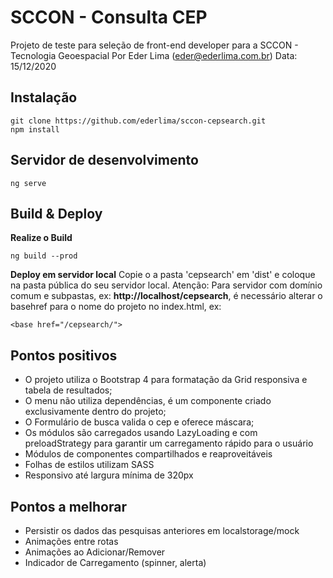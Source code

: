 # SCCON - Consulta CEP

Projeto de teste para seleção de front-end developer para a SCCON - Tecnologia Geoespacial
Por Eder Lima (eder@ederlima.com.br)
Data: 15/12/2020

## Instalação

    git clone https://github.com/ederlima/sccon-cepsearch.git
    npm install

## Servidor de desenvolvimento

    ng serve

## Build & Deploy
**Realize o Build**

    ng build --prod

**Deploy em servidor local**
Copie o a pasta 'cepsearch' em 'dist' e coloque na pasta pública do seu servidor local.
Atenção:
Para servidor com domínio comum e subpastas, ex: **http://localhost/cepsearch**, é necessário alterar o basehref para o nome do projeto no index.html, ex:

    <base href="/cepsearch/">

## Pontos positivos

 - O projeto utiliza o Bootstrap 4 para formatação da Grid responsiva e
   tabela de resultados;
 - O menu não utiliza dependências, é um    componente criado
   exclusivamente dentro do projeto;
 - O Formulário de    busca valida o cep e oferece máscara;
 - Os módulos são carregados usando LazyLoading e com preloadStrategy para garantir um carregamento rápido para o usuário
 - Módulos de componentes compartilhados e reaproveitáveis
 - Folhas de estilos utilizam SASS
 - Responsivo até largura mínima de 320px

## Pontos a melhorar

 -  Persistir os dados das pesquisas anteriores em localstorage/mock
 -  Animações entre rotas
 - Animações ao Adicionar/Remover
 - Indicador de Carregamento (spinner, alerta)


